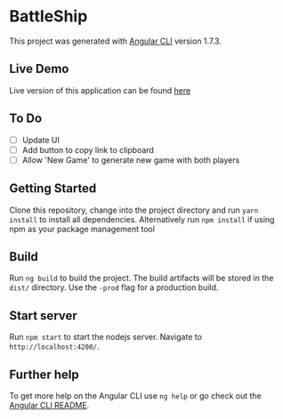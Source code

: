 # BattleShip

This project was generated with [Angular CLI](https://github.com/angular/angular-cli) version 1.7.3.

## Live Demo
Live version of this application can be found [here](https://lmilne-battle-ship.herokuapp.com/)

## To Do
- [ ] Update UI
- [ ] Add button to copy link to clipboard
- [ ] Allow 'New Game' to generate new game with both players

## Getting Started
Clone this repository, change into the project directory and run `yarn install` to install all dependencies. Alternatively run `npm install` if using npm as your package management tool

## Build

Run `ng build` to build the project. The build artifacts will be stored in the `dist/` directory. Use the `-prod` flag for a production build.

## Start server

Run `npm start` to start the nodejs server. Navigate to `http://localhost:4200/`.

## Further help

To get more help on the Angular CLI use `ng help` or go check out the [Angular CLI README](https://github.com/angular/angular-cli/blob/master/README.md).
